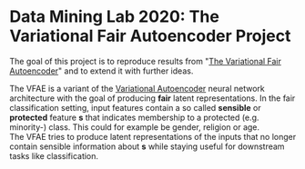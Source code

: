 # Data Mining Lab 2020: The Variational Fair Autoencoder Project
 
The goal of this project is to reproduce results from 
"[The Variational Fair Autoencoder](https://arxiv.org/abs/1511.00830)" and to extend it with further ideas.   

The VFAE is a variant of the [Variational Autoencoder](https://arxiv.org/abs/1312.6114) neural network architecture 
with the goal of producing **fair** latent representations. In the fair classification setting, input features contain a 
so called **sensible** or **protected** feature **s** that indicates membership to a protected (e.g. minority-) class. 
This could for example be gender, religion or age.  
The VFAE tries to produce latent representations of the inputs that no longer contain sensible information about **s**
while staying useful for downstream tasks like classification.